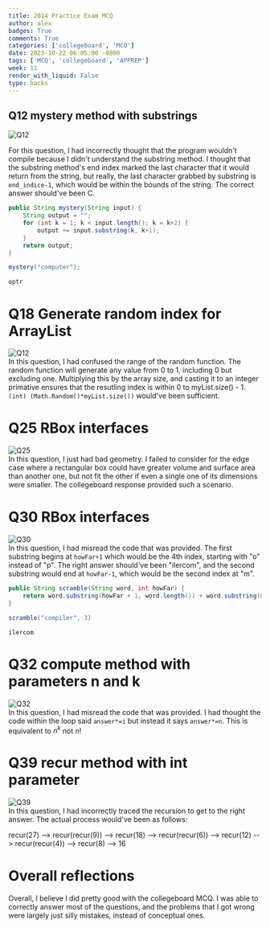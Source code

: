 ```yaml
---
title: 2014 Practice Exam MCQ
author: alex
badges: True
comments: True
categories: ['collegeboard', 'MCQ']
date: 2023-10-22 06:05:00 -0800
tags: ['MCQ', 'collegeboard', 'APPREP']
week: 11
render_with_liquid: False
type: hacks
---
```


## Q12 mystery method with substrings

![Q12]({{site.baseurl}}/assets/img/2014_MC/Q12.png)  

For this question, I had incorrectly thought that the program wouldn't compile because I didn't understand the substring method. I thought that the substring method's end index marked the last character that it would return from the string, but really, the last character grabbed by substring is `end_indice-1`, which would be within the bounds of the string. The correct answer should've been C.


```java
public String mystery(String input) {
    String output = "";
    for (int k = 1; k < input.length(); k = k+2) {
        output += input.substring(k, k+1);
    }
    return output;
}

mystery("computer");
```




    optr



# Q18 Generate random index for ArrayList
![Q12]({{site.baseurl}}/assets/img/2014_MC/Q18.png)  
In this question, I had confused the range of the random function. The random function will generate any value from 0 to 1, including 0 but excluding one. Multiplying this by the array size, and casting it to an integer primative ensures that the resutling index is within 0 to myList.size() - 1. `(int) (Math.Random()*myList.size())` would've been sufficient. 

# Q25 RBox interfaces
![Q25]({{site.baseurl}}/assets/img/2014_MC/Q25.png)  
In this question, I just had bad geometry. I failed to consider for the edge case where a rectangular box could have greater volume and surface area than another one, but not fit the other if even a single one of its dimensions were smaller. The collegeboard response provided such a scenario.

# Q30 RBox interfaces
![Q30]({{site.baseurl}}/assets/img/2014_MC/Q30.png)  
In this question, I had misread the code that was provided. The first substring begins at `howFar+1` which would be the 4th index, starting with "o" instead of "p". The right answer should've been "ilercom", and the second substring would end at `howFar-1`, which would be the second index at "m".


```java
public String scramble(String word, int howFar) {
    return word.substring(howFar + 1, word.length()) + word.substring(0, howFar);
}

scramble("compiler", 3)
```




    ilercom



# Q32 compute method with parameters n and k
![Q32]({{site.baseurl}}/assets/img/2014_MC/Q32.png)  
In this question, I had misread the code that was provided. I had thought the code within the loop said `answer*=i` but instead it says `answer*=n`. This is equivalent to $n^k$ not $n!$

# Q39 recur method with int parameter
![Q39]({{site.baseurl}}/assets/img/2014_MC/Q39.png)  
In this question, I had incorrectly traced the recursion to get to the right answer. The actual process would've been as follows:  

recur(27) --> recur(recur(9)) --> recur(18) --> recur(recur(6)) --> recur(12) --> recur(recur(4)) --> recur(8) --> 16

# Overall reflections

Overall, I believe I did pretty good with the collegeboard MCQ. I was able to correctly answer most of the questions, and the problems that I got wrong were largely just silly mistakes, instead of conceptual ones.
